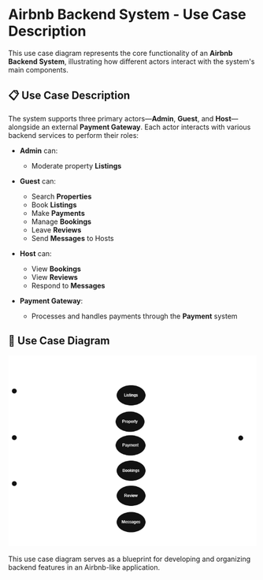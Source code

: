 # Airbnb Backend System - Use Case Description

This use case diagram represents the core functionality of an **Airbnb Backend System**, illustrating how different actors interact with the system's main components.

## 📋 Use Case Description

The system supports three primary actors—**Admin**, **Guest**, and **Host**—alongside an external **Payment Gateway**. Each actor interacts with various backend services to perform their roles:

- **Admin** can:
  - Moderate property **Listings**

- **Guest** can:
  - Search **Properties**
  - Book **Listings**
  - Make **Payments**
  - Manage **Bookings**
  - Leave **Reviews**
  - Send **Messages** to Hosts

- **Host** can:
  - View **Bookings**
  - View **Reviews**
  - Respond to **Messages**

- **Payment Gateway**:
  - Processes and handles payments through the **Payment** system

## 🧩 Use Case Diagram

![Airbnb Backend Use Case Diagram](use-case-diagram/use-case-diagram.png)

This use case diagram serves as a blueprint for developing and organizing backend features in an Airbnb-like application.

